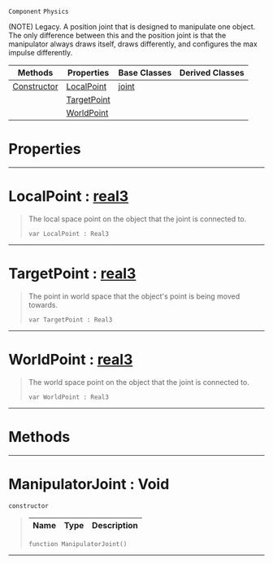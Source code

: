  `Component` `Physics`



(NOTE) Legacy. A position joint that is designed to manipulate one object. The only difference between this and the position joint is that the manipulator always draws itself, draws differently, and configures the max impulse differently.

|Methods|Properties|Base Classes|Derived Classes|
|---|---|---|---|
|[ Constructor](https://github.com/dragonCASTjosh/PlasmaDocs/blob/master/code_reference/class_reference/manipulatorjoint.markdown#manipulatorjoint-void)|[ LocalPoint](https://github.com/dragonCASTjosh/PlasmaDocs/blob/master/code_reference/class_reference/manipulatorjoint.markdown#localpoint-plasma-engine-d)|[joint](https://github.com/dragonCASTjosh/PlasmaDocs/blob/master/code_reference/class_reference/joint.markdown)| |
| |[ TargetPoint](https://github.com/dragonCASTjosh/PlasmaDocs/blob/master/code_reference/class_reference/manipulatorjoint.markdown#targetpoint-plasma-engine)| | |
| |[ WorldPoint](https://github.com/dragonCASTjosh/PlasmaDocs/blob/master/code_reference/class_reference/manipulatorjoint.markdown#worldpoint-plasma-engine-d)| | |


 #  Properties


---  
 #  LocalPoint : [real3](https://github.com/dragonCASTjosh/PlasmaDocs/blob/master/code_reference/lightning_base_types/real3.markdown)

> The local space point on the object that the joint is connected to.
> ``` lang=cpp, name=Lightning
> var LocalPoint : Real3


---  
 #  TargetPoint : [real3](https://github.com/dragonCASTjosh/PlasmaDocs/blob/master/code_reference/lightning_base_types/real3.markdown)

> The point in world space that the object's point is being moved towards.
> ``` lang=cpp, name=Lightning
> var TargetPoint : Real3


---  
 #  WorldPoint : [real3](https://github.com/dragonCASTjosh/PlasmaDocs/blob/master/code_reference/lightning_base_types/real3.markdown)

> The world space point on the object that the joint is connected to.
> ``` lang=cpp, name=Lightning
> var WorldPoint : Real3


---  
 #  Methods


---  
 #  ManipulatorJoint : Void

 `constructor`

> 
> |Name|Type|Description|
> |---|---|---|
> ``` lang=cpp, name=Lightning
> function ManipulatorJoint()
> ``` 


---  
 

 
